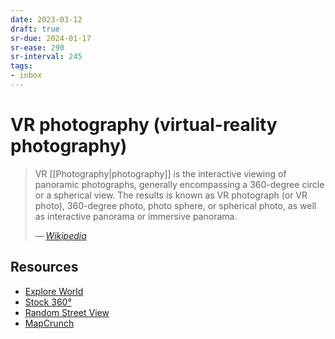 ```yaml
---
date: 2023-03-12
draft: true
sr-due: 2024-01-17
sr-ease: 290
sr-interval: 245
tags:
- inbox
---
```


# VR photography (virtual-reality photography)

> VR [[Photography|photography]] is the interactive viewing of panoramic
> photographs, generally encompassing a 360-degree circle or a spherical view.
> The results is known as VR photograph (or VR photo), 360-degree photo, photo
> sphere, or spherical photo, as well as interactive panorama or immersive
> panorama.
>
> — <cite>[Wikipedia](https://en.wikipedia.org/wiki/VR_photography)</cite>

## Resources

- [Explore World](https://www.explordle.com/map/wor)
- [Stock 360°](https://www.360cities.net/)
- [Random Street View](https://randomstreetview.com/)
- [MapCrunch](http://www.mapcrunch.com/)
